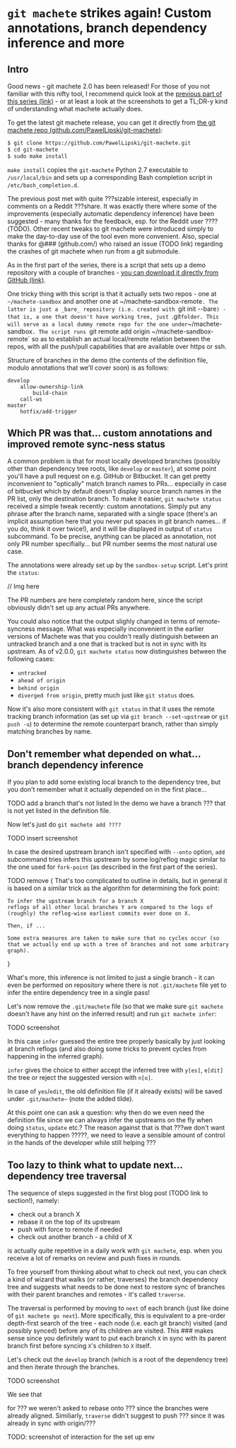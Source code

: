 
# `git machete` strikes again! Custom annotations, branch dependency inference and more


## Intro

Good news - git machete 2.0 has been released!
For those of you not familiar with this nifty tool, I recommend quick look at the [previous part of this series (link)](https://virtuslab.com/blog/make-way-git-rebase-jungle-git-machete) -
or at least a look at the screenshots to get a TL;DR-y kind of understanding what machete actually does.

To get the latest git machete release, you can get it directly from [the git machete repo (github.com/PawelLipski/git-machete)](https://github.com/PawelLipski/git-machete):

```bash
$ git clone https://github.com/PawelLipski/git-machete.git
$ cd git-machete
$ sudo make install
```

`make install` copies the `git-machete` Python 2.7 executable to `/usr/local/bin` and sets up a corresponding Bash completion script in `/etc/bash_completion.d`.

The previous post met with quite ???sizable interest, especially in comments on a Reddit ???share.
It was exactly there where some of the improvements (especially automatic dependency inference) have been suggested - many thanks for the feedback, esp. for the Reddit user ????(TODO).
Other recent tweaks to git machete were introduced simply to make the day-to-day use of the tool even more convenient.
Also, special thanks for @### (github.com/) who raised an issue (TODO link) regarding the crashes of git machete when run from a git submodule.

As in the first part of the series, there is a script that sets up a demo repository with a couple of branches -
[you can download it directly from GitHub (link)](https://raw.githubusercontent.com/PawelLipski/git-machete-blog/master/sandbox-setup.sh).

One tricky thing with this script is that it actually sets two repos - one at `~/machete-sandbox` and another one at ~/machete-sandbox-remote`.
The latter is just a _bare_ repository (i.e. created with `git init --bare`) - that is, a one that doesn't have working tree, just `.git` folder.
This will serve as a local dummy remote repo for the one under `~/machete-sandbox`.
The script runs `git remote add origin ~/machete-sandbox-remote` so as to establish an actual local/remote relation between the repos, with all the push/pull capabilities that are available over https or ssh.

Structure of branches in the demo (the contents of the definition file, modulo annotations that we'll cover soon) is as follows:

```
develop
    allow-ownership-link
        build-chain
    call-ws
master
    hotfix/add-trigger
```


## Which PR was that... custom annotations and improved remote sync-ness status

A common problem is that for most locally developed branches (possibly other than dependency tree roots, like `develop` or `master`), at some point you'll have a pull request on e.g. GitHub or Bitbucket.
It can get pretty inconvenient to "optically" match branch names to PRs... especially in case of bitbucket which by default doesn't display source branch names in the PR list, only the destination branch.
To make it easier, `git machete status` received a simple tweak recently: custom annotations.
Simply put any phrase after the branch name, separated with a single space (there's an implicit assumption here that you never put spaces in git branch names... if you do, think it over twice!),
and it will be displayed in output of `status` subcommand.
To be precise, anything can be placed as annotation, not only PR number specifially... but PR number seems the most natural use case.

The annotations were already set up by the `sandbox-setup` script.
Let's print the `status`:

// Img here

The PR numbers are here completely random here, since the script obviously didn't set up any actual PRs anywhere.

You could also notice that the output slighly changed in terms of remote-syncness message.
What was especially inconvenient in the earlier versions of Machete was that you couldn't really distinguish between an untracked branch and a one that is tracked but is not in sync with its upstream.
As of v2.0.0, `git machete status` now distinguishes between the following cases:
* `untracked`
* `ahead of origin`
* `behind origin`
* `diverged from origin`,
pretty much just like `git status` does.

Now it's also more consistent with `git status` in that it uses the remote tracking branch information (as set up via `git branch --set-upstream` or `git push -u`) to determine the remote counterpart branch,
rather than simply matching branches by name.


## Don't remember what depended on what... branch dependency inference

If you plan to add some existing local branch to the dependency tree, but you don't remember what it actually depended on in the first place...

TODO add a branch that's not listed
In the demo we have a branch ??? that is not yet listed in the definition file.

Now let's just do `git machete add ????`

TODO insert screenshot

In case the desired upstream branch isn't specified with `--onto` option, `add` subcommand tries infers this upstream by some log/reflog magic similar to the one used for `fork-point`
(as described in the first part of the series).

TODO remove {
	That's too complicated to outline in details, but in general it is based on a similar trick as the algorithm for determining the fork point:

	To infer the upstream branch for a branch X
	reflogs of all other local branches Y are compared to the logs of (roughly) the reflog-wise earliest commits ever done on X.

	Then, if ...

	Some extra measures are taken to make sure that no cycles occur (so that we actually end up with a tree of branches and not some arbitrary graph).
}

What's more, this inference is not limited to just a single branch - it can even be performed on repository where there is not `.git/machete` file yet to infer the entire dependency tree in a single pass!

Let's now remove the `.git/machete` file (so that we make sure `git machete` doesn't have any hint on the inferred result) and run `git machete infer`:

TODO screenshot

In this case `infer` guessed the entire tree properly basically by just looking at branch reflogs (and also doing some tricks to prevent cycles from happening in the inferred graph).

`infer` gives the choice to either accept the inferred tree with `y[es]`, `e[dit]` the tree or reject the suggested version with `n[o]`.

In case of `yes`/`edit`, the old definition file (if it already exists) will be saved under `.git/machete~` (note the added tilde).

At this point one can ask a question: why then do we even need the definition file since we can always infer the upstreams on the fly when doing `status`, `update` etc.?
The reason against that is that ???we don't want everything to happen ?????, we need to leave a sensible amount of control in the hands of the developer while still helping ???


## Too lazy to think what to update next... dependency tree traversal

The sequence of steps suggested in the first blog post (TODO link to section!), namely:

* check out a branch X
* rebase it on the top of its upstream
* push with force to remote if needed
* check out another branch - a child of X

is actually quite repetitive in a daily work with `git machete`, esp. when you receive a lot of remarks on review and push fixes in rounds.

To free yourself from thinking about what to check out next, you can check a kind of wizard that walks (or rather, traverses) the branch dependency tree and
suggests what needs to be done next to restore sync of branches with their parent branches and remotes - it's called `traverse`.

The traversal is performed by moving to `next` of each branch (just like doine of `git machete go next`).
More specifically, this is equivalent to a pre-order depth-first search of the tree - each node (i.e. each git branch) visited (and possibly synced) before any of its children are visited.
This ### makes sense since you definitely want to put each branch `X` in sync with its parent branch first before syncing `X`'s children to `X` itself.

Let's check out the `develop` branch (which is a root of the dependency tree) and then iterate through the branches.

TODO screenshot

We see that 

for ??? we weren't asked to rebase onto ??? since the branches were already aligned.
Similiarly, `traverse` didn't suggest to push ??? since it was already in sync with origin/???

TODO: screenshot of interaction for the set up env


